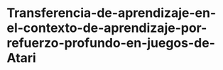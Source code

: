 # Transferencia-de-aprendizaje-en-el-contexto-de-aprendizaje-por-refuerzo-profundo-en-juegos-de-Atari